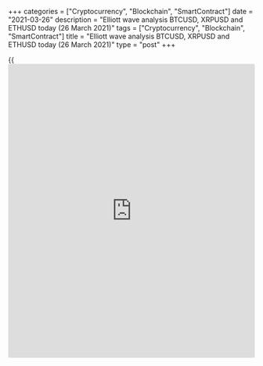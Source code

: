+++
categories = ["Cryptocurrency", "Blockchain", "SmartContract"]
date = "2021-03-26"
description = "Elliott wave analysis BTCUSD, XRPUSD and ETHUSD today (26 March 2021)"
tags = ["Cryptocurrency", "Blockchain", "SmartContract"]
title = "Elliott wave analysis BTCUSD, XRPUSD and ETHUSD today (26 March 2021)"
type = "post"
+++

{{<iframe id="large-banner" src="https://www.bounty.group/#slide=11.0" width="100%" height="600" scrolling="no" style="border: 0px solid rgb(216, 221, 230); border-radius: 3px;">}}

2021-03-26

2021-03-26

Short-term forecast for BTCUSD, XRPUSD and ETHUSD 26.03.2021Roman Onegin

I welcome my readers!

I have prepared a short-term cryptocurrency forecast based on Elliott
wave analysis of Bitcoin, Ripple, and Ethereum. I offer entry signals to
trade each cryptocurrency.

Over the next few days, the XRPUSD and ETHUSD cryptocurrency pairs
should be developing upward zigzags.

The article covers the following subjects:

## Elliott wave Bitcoin analysis

The market must have completed the corrective down wave 4 as a simple
zigzag [a]-[b]-[c]. The market is rising, forming the initial part of
wave 5. Wave 5 should be developing as a simple five-impulse. Over the
next few days, the price should be rising to the level above the
previous high made by correction (4), which is above 57260.00.

### Trading plan for [BTCUSD][1] today:

Buy 52376.50, TP 57260.00

* * *

## Elliott wave Ripple analysis

The XRPUSD continues forming the upward wave (C), which may conclude the
entire wave [Y] of a larger degree. The (C) wave us unfolding as an
ending diagonal 1-2-3-4-5. According to the chart structure, this ending
diagonal has completed four legs out of five. The final wave 5 has
recently started unfolding. In the next few days, there should be
developing a bullish zigzag [a]-[b]-[c]. The first impulse [a] should
end at a level of 0.567. An approximate trajectory of the Ripple future
price movement is presented in the chart.

### Trading plan for [XRPUSD][2] today:

Buy 0.530, TP 0.567

* * *

## Elliott wave Ethereum analysis

The hourly ETHUSD chart displays the upward wave (5), which is unfolding
as an ending diagonal 1-2-3-4-5. The first zigzag-shaped sub-waves of
the diagonal must have finished. There is developing the upward impulse
wave [a] within wave 5. Wave 5, like the preceding for ones, should be a
simple zigzag [a]-[b]-[c], as outlined in the chart. Impulse [a] could
end at a level around 1870.00, where correction [b] of wave 4 finished.

### Trading plan for [ETHUSD][3] **** today:

Buy 1612.45, TP 1870.00

* * *

P.S. Did you like my article? Share it in social networks: it will be
the best “thank you" :)

Ask me questions and comment below. I’ll be glad to answer your
questions and give necessary explanations.

 **Useful links:**

  * I recommend trying to trade with a reliable broker [here][4]. The system allows you to trade by yourself or copy successful traders from all across the globe.
  * Use my promo-code BLOG for getting deposit bonus 50% on LiteForex platform. Just enter this code in the appropriate field while [depositing][5] your trading account.
  * Telegram chat for traders: <t.me/liteforexengchat>. We are sharing the signals and trading experience
  * Telegram channel with high-quality analytics, Forex reviews, training articles, and other useful things for traders <t.me/liteforex>



## Price chart of BTCUSD in real time mode

The content of this article reflects the author’s opinion and does not
necessarily reflect the official position of LiteForex. The material
published on this page is provided for informational purposes only and
should not be considered as the provision of investment advice for the
purposes of Directive 2004/39/EC.

Rate this article:

{{value}}

( {{count}} {{title}} )

   1. my.liteforex.com/trading/chart?symbol=BTCUSD
   2. my.liteforex.com/trading/chart?symbol=XRPUSD
   3. my.liteforex.com/trading/chart?symbol=ETHUSD
   4. my.liteforex.com/?category=analysts-opinions&slug=short-term-forecast-for-[BTC](https://www.playgroundfx.com/blog/who-is-the-creator-of-bitcoin/)usd-xrpusd-and-ethusd-26032021&openPopup=%2Fregistration%2Fpopup&utm_source=blog&utm_medium=article&utm_campaign=bonus
   5. my.liteforex.com/deposit/?category=analysts-opinions&slug=short-term-forecast-for-[BTC](https://www.playgroundfx.com/blog/who-is-the-creator-of-bitcoin/)usd-xrpusd-and-ethusd-26032021&promo_code=BLOG&utm_source=blog&utm_medium=article&utm_campaign=bonus